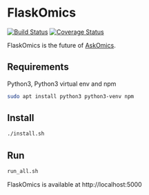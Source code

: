 # FlaskOmics

[![Build Status](https://travis-ci.org/xgaia/flaskomics.svg?branch=master)](https://travis-ci.org/xgaia/flaskomics)
[![Coverage Status](https://coveralls.io/repos/github/xgaia/flaskomics/badge.svg?branch=master)](https://coveralls.io/github/xgaia/flaskomics?branch=master)


FlaskOmics is the future of [AskOmics](https://github.com/askomics/askomics).

## Requirements

Python3, Python3 virtual env and npm

```bash
sudo apt install python3 python3-venv npm
```

## Install
```bash
./install.sh
```

## Run

```bash
run_all.sh
```

FlaskOmics is available at http://localhost:5000